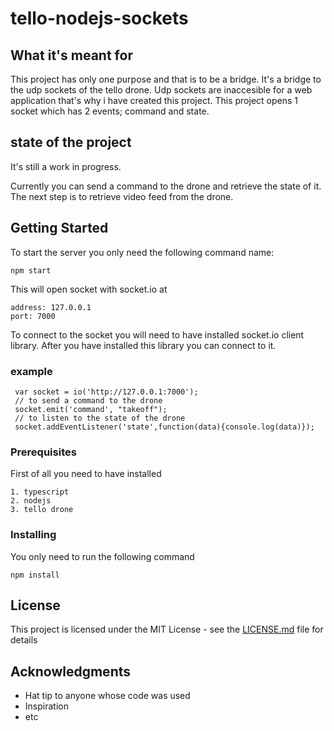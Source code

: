 # tello-nodejs-sockets  
  
## What it's meant for
This project has only one purpose and that is to be a bridge. It's a  bridge to the udp sockets of the tello drone.
Udp sockets are inaccesible for a web application that's why i have created this project. This project opens 1 socket which has 2 events; command and state. 

## state of the project
It's still a work in progress. 

Currently you can send a command to the drone and retrieve the state of it.  The next step is to retrieve video feed from the drone. 

  
## Getting Started  
  
To start the server you only need the following command name:
  
```  
npm start  
```  

This will open socket with socket.io  at 
```
address: 127.0.0.1
port: 7000
```

To connect to the socket you will need to have installed socket.io client library. 
After you have installed this library you can connect to it.



### example 
```
 var socket = io('http://127.0.0.1:7000');  
 // to send a command to the drone
 socket.emit('command', "takeoff");  
 // to listen to the state of the drone
 socket.addEventListener('state',function(data){console.log(data)});
```
  
  
### Prerequisites  
  
First of all you need to have installed   
  
```  
1. typescript
2. nodejs  
3. tello drone
```  
  
### Installing  
  
You only need to run the following command
  
``` 
npm install
```
  
## License  
  
This project is licensed under the MIT License - see the [LICENSE.md](LICENSE.md) file for details  
  
## Acknowledgments  
  
* Hat tip to anyone whose code was used  
* Inspiration  
* etc
